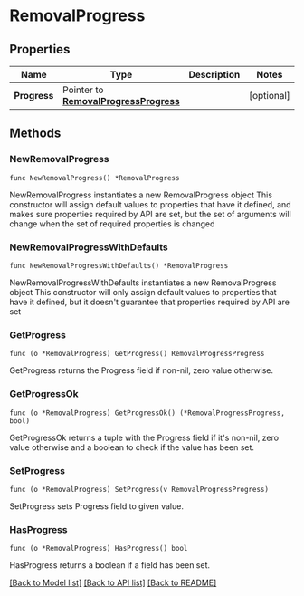 # RemovalProgress

## Properties

Name | Type | Description | Notes
------------ | ------------- | ------------- | -------------
**Progress** | Pointer to [**RemovalProgressProgress**](RemovalProgressProgress.md) |  | [optional] 

## Methods

### NewRemovalProgress

`func NewRemovalProgress() *RemovalProgress`

NewRemovalProgress instantiates a new RemovalProgress object
This constructor will assign default values to properties that have it defined,
and makes sure properties required by API are set, but the set of arguments
will change when the set of required properties is changed

### NewRemovalProgressWithDefaults

`func NewRemovalProgressWithDefaults() *RemovalProgress`

NewRemovalProgressWithDefaults instantiates a new RemovalProgress object
This constructor will only assign default values to properties that have it defined,
but it doesn't guarantee that properties required by API are set

### GetProgress

`func (o *RemovalProgress) GetProgress() RemovalProgressProgress`

GetProgress returns the Progress field if non-nil, zero value otherwise.

### GetProgressOk

`func (o *RemovalProgress) GetProgressOk() (*RemovalProgressProgress, bool)`

GetProgressOk returns a tuple with the Progress field if it's non-nil, zero value otherwise
and a boolean to check if the value has been set.

### SetProgress

`func (o *RemovalProgress) SetProgress(v RemovalProgressProgress)`

SetProgress sets Progress field to given value.

### HasProgress

`func (o *RemovalProgress) HasProgress() bool`

HasProgress returns a boolean if a field has been set.


[[Back to Model list]](../README.md#documentation-for-models) [[Back to API list]](../README.md#documentation-for-api-endpoints) [[Back to README]](../README.md)


